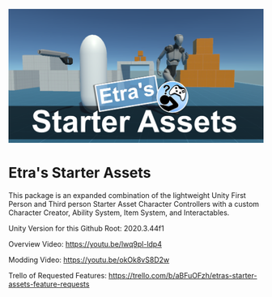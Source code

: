 ![e](GithubImages/socialImage.png)

# Etra's Starter Assets
This package is an expanded combination of the lightweight Unity First Person and Third person Starter Asset Character Controllers with a custom Character Creator, Ability System, Item System, and Interactables.

Unity Version for this Github Root:
2020.3.44f1


Overview Video:
https://youtu.be/lwq9pl-ldp4

Modding Video:
https://youtu.be/okOk8vS8D2w

Trello of Requested Features:
https://trello.com/b/aBFuOFzh/etras-starter-assets-feature-requests
